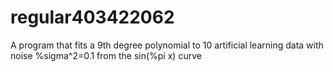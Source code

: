 # regular403422062
A program that fits a 9th degree polynomial to 10 artificial learning data with noise %sigma^2=0.1 from the sin(%pi x) curve
